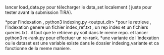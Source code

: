 lancer load_data.py pour télecharger le data_set localement ( juste pour tester avant la submission TIRA).

*pour l'indexation , python3 indexing.py <name of dataset> <output_dir> 
*pour le retrieve , l'indexation genere un fichier index_ref.txt , un rep index et un fichiers queries.txt . il faut que le retrieve.py soit dans le meme repo.
et lancer python3 re-rank.py pour effectuer un re-rank.
*une variante de l'indexation ou le dataset est une variable existe dans le dossier indexing_variante et ca fonctionne de la meme maniere.
